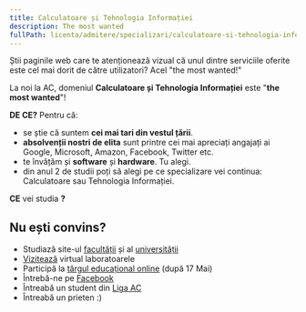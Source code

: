 ```yaml
---
title: Calculatoare și Tehnologia Informației
description: The most wanted
fullPath: licenta/admitere/specializari/calculatoare-si-tehnologia-informatiei
---
```

Știi paginile web care te atenționează vizual că unul dintre serviciile oferite este cel mai dorit de către utilizatori? Acel "the most wanted!"

La noi la AC, domeniul **Calculatoare și Tehnologia Informației** este "**the most wanted**"!

**DE CE?** Pentru că:

* se știe că suntem **cei mai tari din vestul țării**.
* **absolvenții nostri de elita** sunt printre cei mai apreciați angajați ai Google, Microsoft, Amazon, Facebook, Twitter etc.
* te învățăm și **software** și **hardware**. Tu alegi.
* din anul 2 de studii poți să alegi pe ce specializare vei continua: Calculatoare sau Tehnologia Informației. 

**CE** vei studia **?**

<Fig src="/uploads/cti.png" alt="" caption=""></Fig>

<Block color="gray">

## Nu ești convins?

* Studiază site-ul [facultății](https://ac.upt.ro/) și al [universității](http://upt.ro/)
* [Vizitează](https://visit.upt.ro) virtual laboratoarele
* Participă la [târgul educațional online](https://eduexpo.upt.ro) (după 17 Mai)
* Întrebă-ne pe [Facebook](https://www.facebook.com/ac.upt.ro)
* Întreabă un student din [Liga AC](https://ligaac.ro/)
* Întreabă un prieten :)

</Block>